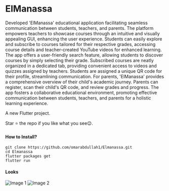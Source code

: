 # ElManassa

Developed 'ElManassa' educational application facilitating seamless communication between students,
teachers, and parents. The platform empowers teachers to showcase courses through an intuitive and
visually appealing GUI, enhancing the user experience. Students can easily explore and subscribe to
courses tailored for their respective grades, accessing course details and teacher-created YouTube
videos for enhanced learning. The app offers a user-friendly search feature, allowing students to
discover courses by simply selecting their grade. Subscribed courses are neatly organized in a
dedicated tab, providing convenient access to videos and quizzes assigned by teachers. Students are
assigned a unique QR code for their profile, streamlining communication. For parents, 'ElManassa'
provides a comprehensive overview of their child's academic journey. Parents can register, scan
their child's QR code, and review grades and progress. The app fosters a collaborative educational
environment, promoting effective communication between students, teachers, and parents for a
holistic learning experience.

A new Flutter project.

Star ⭐ the repo if you like what you see😉.

#### How to Install?

```
git clone https://github.com/omarabdullah1/Elmanassa.git
cd Elmanassa
flutter packages get
flutter run
```

#### Looks

<tr>
      <td><img src="./assets/MOCUP/Presentation1.png" alt="Image 1"></td>
      <td><img src="./assets/MOCUP/Presentation2.png" alt="Image 2"></td>
</tr>
